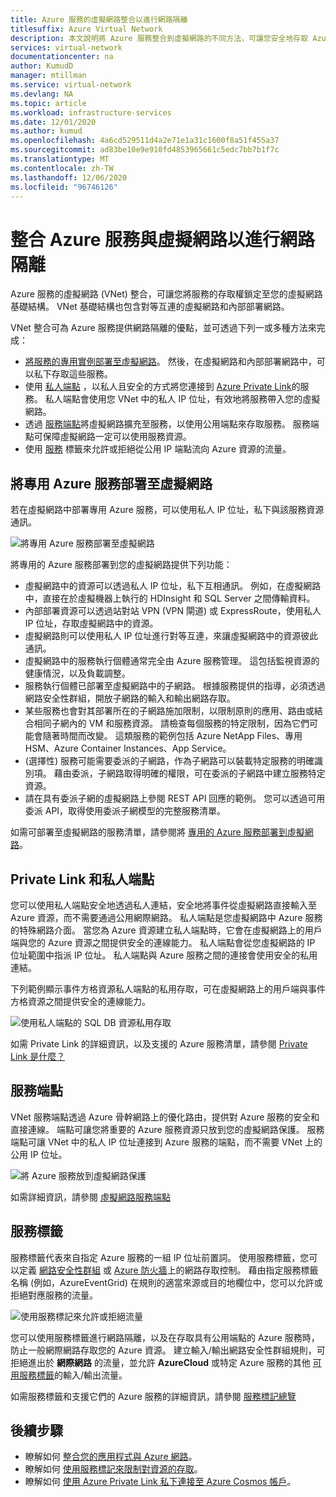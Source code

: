 ```yaml
---
title: Azure 服務的虛擬網路整合以進行網路隔離
titlesuffix: Azure Virtual Network
description: 本文說明將 Azure 服務整合到虛擬網路的不同方法，可讓您安全地存取 Azure 服務。
services: virtual-network
documentationcenter: na
author: KumudD
manager: mtillman
ms.service: virtual-network
ms.devlang: NA
ms.topic: article
ms.workload: infrastructure-services
ms.date: 12/01/2020
ms.author: kumud
ms.openlocfilehash: 4a6cd529511d4a2e71e1a31c1600f8a51f455a37
ms.sourcegitcommit: ad83be10e9e910fd4853965661c5edc7bb7b1f7c
ms.translationtype: MT
ms.contentlocale: zh-TW
ms.lasthandoff: 12/06/2020
ms.locfileid: "96746126"
---
```

# <a name="integrate-azure-services-with-virtual-networks-for-network-isolation"></a>整合 Azure 服務與虛擬網路以進行網路隔離

Azure 服務的虛擬網路 (VNet) 整合，可讓您將服務的存取權鎖定至您的虛擬網路基礎結構。 VNet 基礎結構也包含對等互連的虛擬網路和內部部署網路。

VNet 整合可為 Azure 服務提供網路隔離的優點，並可透過下列一或多種方法來完成：
- [將服務的專用實例部署至虛擬網路](virtual-network-service-endpoints-overview.md)。 然後，在虛擬網路和內部部署網路中，可以私下存取這些服務。
- 使用 [私人端點](../private-link/private-endpoint-overview.md) ，以私人且安全的方式將您連接到 [Azure Private Link](../private-link/private-link-overview.md)的服務。 私人端點會使用您 VNet 中的私人 IP 位址，有效地將服務帶入您的虛擬網路。
- 透過 [服務端點](virtual-network-service-endpoints-overview.md)將虛擬網路擴充至服務，以使用公用端點來存取服務。 服務端點可保障虛擬網路一定可以使用服務資源。
- 使用 [服務](service-tags-overview.md) 標籤來允許或拒絕從公用 IP 端點流向 Azure 資源的流量。

## <a name="deploy-dedicated-azure-services-into-virtual-networks"></a>將專用 Azure 服務部署至虛擬網路

若在虛擬網路中部署專用 Azure 服務，可以使用私人 IP 位址，私下與該服務資源通訊。

![將專用 Azure 服務部署至虛擬網路](./media/virtual-network-for-azure-services/deploy-service-into-vnet.png)

將專用的 Azure 服務部署到您的虛擬網路提供下列功能：
- 虛擬網路中的資源可以透過私人 IP 位址，私下互相通訊。 例如，在虛擬網路中，直接在於虛擬機器上執行的 HDInsight 和 SQL Server 之間傳輸資料。
- 內部部署資源可以透過站對站 VPN (VPN 閘道) 或 ExpressRoute，使用私人 IP 位址，存取虛擬網路中的資源。
- 虛擬網路則可以使用私人 IP 位址進行對等互連，來讓虛擬網路中的資源彼此通訊。
- 虛擬網路中的服務執行個體通常完全由 Azure 服務管理。 這包括監視資源的健康情況，以及負載調整。
- 服務執行個體已部署至虛擬網路中的子網路。 根據服務提供的指導，必須透過網路安全性群組，開放子網路的輸入和輸出網路存取。
- 某些服務也會對其部署所在的子網路施加限制，以限制原則的應用、路由或結合相同子網內的 VM 和服務資源。 請檢查每個服務的特定限制，因為它們可能會隨著時間而改變。 這類服務的範例包括 Azure NetApp Files、專用 HSM、Azure Container Instances、App Service。
- (選擇性) 服務可能需要委派的子網路，作為子網路可以裝載特定服務的明確識別項。 藉由委派，子網路取得明確的權限，可在委派的子網路中建立服務特定資源。
- 請在具有委派子網的虛擬網路上參閱 REST API 回應的範例。 您可以透過可用委派 API，取得使用委派子網模型的完整服務清單。

如需可部署至虛擬網路的服務清單，請參閱將 [專用的 Azure 服務部署到虛擬網路](virtual-network-for-azure-services.md)。

## <a name="private-link-and-private-endpoints"></a>Private Link 和私人端點

您可以使用私人端點安全地透過私人連結，安全地將事件從虛擬網路直接輸入至 Azure 資源，而不需要通過公用網際網路。 私人端點是您虛擬網路中 Azure 服務的特殊網路介面。 當您為 Azure 資源建立私人端點時，它會在虛擬網路上的用戶端與您的 Azure 資源之間提供安全的連線能力。 私人端點會從您虛擬網路的 IP 位址範圍中指派 IP 位址。 私人端點與 Azure 服務之間的連接會使用安全的私用連結。

下列範例顯示事件方格資源私人端點的私用存取，可在虛擬網路上的用戶端與事件方格資源之間提供安全的連線能力。

![使用私人端點的 SQL DB 資源私用存取](./media/network-isolation/architecture-diagram.png)

如需 Private Link 的詳細資訊，以及支援的 Azure 服務清單，請參閱 [Private Link 是什麼？](../private-link/private-link-overview.md)

## <a name="service-endpoints"></a>服務端點
VNet 服務端點透過 Azure 骨幹網路上的優化路由，提供對 Azure 服務的安全和直接連線。 端點可讓您將重要的 Azure 服務資源只放到您的虛擬網路保護。 服務端點可讓 VNet 中的私人 IP 位址連接到 Azure 服務的端點，而不需要 VNet 上的公用 IP 位址。

![將 Azure 服務放到虛擬網路保護](./media/virtual-network-service-endpoints-overview/VNet_Service_Endpoints_Overview.png)

如需詳細資訊，請參閱 [虛擬網路服務端點](virtual-network-service-endpoints-overview.md)

## <a name="service-tags"></a>服務標籤

服務標籤代表來自指定 Azure 服務的一組 IP 位址前置詞。 使用服務標籤，您可以定義 [網路安全性群組](https://docs.microsoft.com/azure/virtual-network/security-overview#security-rules) 或 [Azure 防火牆](https://docs.microsoft.com/azure/firewall/service-tags)上的網路存取控制。 藉由指定服務標籤名稱 (例如，AzureEventGrid) 在規則的適當來源或目的地欄位中，您可以允許或拒絕對應服務的流量。

![使用服務標記來允許或拒絕流量](./media/network-isolation/service-tags.png)

您可以使用服務標籤進行網路隔離，以及在存取具有公用端點的 Azure 服務時，防止一般網際網路存取您的 Azure 資源。 建立輸入/輸出網路安全性群組規則，可拒絕進出於 **網際網路** 的流量，並允許 **AzureCloud** 或特定 Azure 服務的其他 [可用服務標籤](service-tags-overview.md#available-service-tags)的輸入/輸出流量。

如需服務標籤和支援它們的 Azure 服務的詳細資訊，請參閱 [服務標記總覽](service-tags-overview.md)

## <a name="next-steps"></a>後續步驟

- 瞭解如何 [整合您的應用程式與 Azure 網路](../app-service/web-sites-integrate-with-vnet.md)。
- 瞭解如何 [使用服務標記來限制對資源的存取](tutorial-restrict-network-access-to-resources.md)。
- 瞭解如何 [使用 Azure Private Link 私下連接至 Azure Cosmos 帳戶](../private-link/create-private-endpoint-cosmosdb-portal.md)。